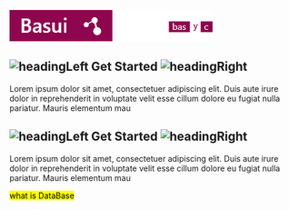 
![This is an image](https://github.com/BasycOpenSource/Basui/blob/main/README-Files/Group%2079.png)


![headingLeft](https://user-images.githubusercontent.com/46941897/140611438-fd7ae4c1-c486-46f7-bd0c-5d353cfd4755.png) Get Started ![headingRight](https://user-images.githubusercontent.com/46941897/140611446-bc1efdae-5887-44ce-8b74-c6114449a392.png)
----
Lorem ipsum dolor sit amet, consectetuer adipiscing elit. Duis aute irure dolor in reprehenderit in voluptate velit esse cillum dolore eu fugiat nulla pariatur. Mauris elementum mau

![headingLeft](https://user-images.githubusercontent.com/46941897/140611438-fd7ae4c1-c486-46f7-bd0c-5d353cfd4755.png) Get Started ![headingRight](https://user-images.githubusercontent.com/46941897/140611446-bc1efdae-5887-44ce-8b74-c6114449a392.png)
----
Lorem ipsum dolor sit amet, consectetuer adipiscing elit. Duis aute irure dolor in reprehenderit in voluptate velit esse cillum dolore eu fugiat nulla pariatur. Mauris elementum mau


<mark>what is DataBase</mark>
    
